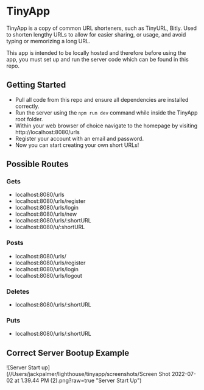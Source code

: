 # TinyApp

TinyApp is a copy of common URL shorteners, such as TinyURL, Bitly.
Used to shorten lengthy URLs to allow for easier sharing, or usage, and avoid typing or memorizing a long URL.

This app is intended to be locally hosted and therefore before using the app, you must set up and run the server code which can be found in this repo.

## Getting Started

- Pull all code from this repo and ensure all dependencies are installed correctly.
- Run the server using the `npm run dev` command while inside the TinyApp root folder.
- Within your web browser of choice navigate to the homepage by visiting http://localhost:8080/urls
- Register your account with an email and password.
- Now you can start creating your own short URLs!

## Possible Routes

### Gets

- localhost:8080/urls
- localhost:8080/urls/register
- localhost:8080/urls/login
- localhost:8080/urls/new
- localhost:8080/urls/:shortURL
- localhost:8080/u/:shortURL

### Posts

- localhost:8080/urls/
- localhost:8080/urls/register
- localhost:8080/urls/login
- localhost:8080/urls/logout

### Deletes

- localhost:8080/urls/:shortURL

### Puts

- localhost:8080/urls/:shortURL

## Correct Server Bootup Example

![Server Start up](//Users/jackpalmer/lighthouse/tinyapp/screenshots/Screen Shot 2022-07-02 at 1.39.44 PM (2).png?raw=true "Server Start Up")
